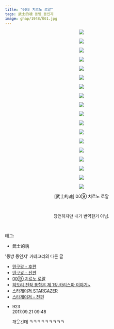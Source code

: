 ```yaml
---
title: "00⑨ 치르노 로얄"
tags: 武士的魂 동방_동인지
image: ghap/1948/001.jpg
---
```

<div class="article">
<p style="text-align: center; clear: none; float: none;"><img src="{{ site.nasurl }}/ghap/1948/001.jpg"/></p>
<p style="text-align: center; clear: none; float: none;"><img src="{{ site.nasurl }}/ghap/1948/002.jpg"/></p>
<p style="text-align: center; clear: none; float: none;"><img src="{{ site.nasurl }}/ghap/1948/003.jpg"/></p>
<p style="text-align: center; clear: none; float: none;"><img src="{{ site.nasurl }}/ghap/1948/004.jpg"/></p>
<p style="text-align: center; clear: none; float: none;"><img src="{{ site.nasurl }}/ghap/1948/005.jpg"/></p>
<p style="text-align: center; clear: none; float: none;"><img src="{{ site.nasurl }}/ghap/1948/006.jpg"/></p>
<p style="text-align: center; clear: none; float: none;"><img src="{{ site.nasurl }}/ghap/1948/007.jpg"/></p>
<p style="text-align: center; clear: none; float: none;"><img src="{{ site.nasurl }}/ghap/1948/008.jpg"/></p>
<p style="text-align: center; clear: none; float: none;"><img src="{{ site.nasurl }}/ghap/1948/009.jpg"/></p>
<p style="text-align: center; clear: none; float: none;"><img src="{{ site.nasurl }}/ghap/1948/010.jpg"/></p>
<p style="text-align: center; clear: none; float: none;"><img src="{{ site.nasurl }}/ghap/1948/011.jpg"/></p>
<p style="text-align: center; clear: none; float: none;"><img src="{{ site.nasurl }}/ghap/1948/012.jpg"/></p>
<p style="text-align: center; clear: none; float: none;"><img src="{{ site.nasurl }}/ghap/1948/013.jpg"/></p>
<p style="text-align: center; clear: none; float: none;"><img src="{{ site.nasurl }}/ghap/1948/014.jpg"/></p>
<p style="text-align: center; clear: none; float: none;"><img src="{{ site.nasurl }}/ghap/1948/015.jpg"/></p>
<p style="text-align: center; clear: none; float: none;"><img src="{{ site.nasurl }}/ghap/1948/016.jpg"/></p>
<p style="text-align: center; clear: none; float: none;"><img src="{{ site.nasurl }}/ghap/1948/017.jpg"/></p>
<p style="text-align: center; clear: none; float: none;"><img src="{{ site.nasurl }}/ghap/1948/018.jpg"/></p>
<p style="text-align: center; clear: none; float: none;">[武士的魂] 00⑨ 치르노 로얄</p>
<p style="text-align: center; clear: none; float: none;"><br/></p>
<p style="text-align: center; clear: none; float: none;">당연하지만 내가 번역한거 아님.</p>
<p><br/></p>
</div><div class="tagTrail">
<p>태그: </p>
<ul>
<li>武士的魂</li>
</ul>
</div><div class="another">
<p>'동방 동인지' 카테고리의 다른 글</p>
<ul>
<li><a href="/2016-09-01-ghap_1951">텐구광 - 후편</a></li>
<li><a href="/2016-09-01-ghap_1950">텐구광 - 전편</a></li>
<li><a href="/2016-08-31-ghap_1948">00⑨ 치르노 로얄</a></li>
<li><a href="/2016-08-31-ghap_1947">히토리 전작 통합본 제 1장.카리스마 이야기~</a></li>
<li><a href="/2016-08-31-ghap_1946">스타게이저 STARGAZER</a></li>
<li><a href="/2016-08-31-ghap_1945">스타게이저 - 전편</a></li>
</ul>
</div><div class="cb_module cb_fluid">
<div class="cb_wrt cb_profile">
<div class="comment">
<ul>
<li class="cb_thumb_off" id="comment15087524">
<div class="cb_comment_area">
<div class="cb_info_area">
<div class="cb_section">
<span class="cb_nick_name">923</span>
</div>
<div class="cb_section">
<span class="cb_date">2017.09.21 09:48 </span>
</div>
</div>
<div class="cb_dsc_comment">
<p class="cb_dsc">
											개웃긴데 ㅋㅋㅋㅋㅋㅋㅋㅋㅋ
										</p>
</div>
</div></li>
</ul>
</div>
</div><!-- commentList close -->
</div>